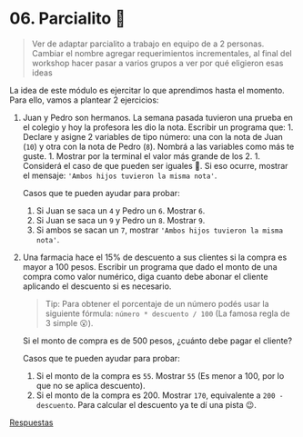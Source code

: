 # 06. Parcialito 🙊

> Ver de adaptar parcialito a trabajo en equipo de a 2 personas. Cambiar el nombre agregar requerimientos incrementales, al final del workshop hacer pasar a varios grupos a ver por qué eligieron esas ideas

La idea de este módulo es ejercitar lo que aprendimos hasta el momento. Para ello, vamos a plantear 2 ejercicios:

1. Juan y Pedro son hermanos. La semana pasada tuvieron una prueba en el colegio y hoy la profesora les dio la nota. Escribir un programa que: 1. Declare y asigne 2 variables de tipo número: una con la nota de Juan \(`10`\) y otra con la nota de Pedro \(`8`\). Nombrá a las variables como más te guste. 1. Mostrar por la terminal el valor más grande de los 2. 1. Considerá el caso de que pueden ser iguales 🙊. Si eso ocurre, mostrar el mensaje: `'Ambos hijos tuvieron la misma nota'`.

   Casos que te pueden ayudar para probar:

   1. Si Juan se saca un `4` y Pedro un `6`. Mostrar `6`.
   2. Si Juan se saca un `9` y Pedro un `8`. Mostrar `9`.
   3. Si ambos se sacan un `7`, mostrar `'Ambos hijos tuvieron la misma nota'`.

2. Una farmacia hace el 15% de descuento a sus clientes si la compra es mayor a 100 pesos. Escribir un programa que dado el monto de una compra como valor numérico, diga cuanto debe abonar el cliente aplicando el descuento si es necesario.

   > Tip: Para obtener el porcentaje de un número podés usar la siguiente fórmula: `número * descuento / 100` \(La famosa regla de 3 simple 😮\).

   Si el monto de compra es de 500 pesos, ¿cuánto debe pagar el cliente?

   Casos que te pueden ayudar para probar:

   1. Si el monto de la compra es `55`. Mostrar `55` \(Es menor a 100, por lo que no se aplica descuento\).
   2. Si el monto de la compra es 200. Mostrar `170`, equivalente a `200 - descuento`. Para calcular el descuento ya te dí una pista 😉.

[Respuestas](https://github.com/javascript-101/javascript-101/tree/72a44adbbaaec1161f81796d714f7544a1906c80/respuestas/06.js)

